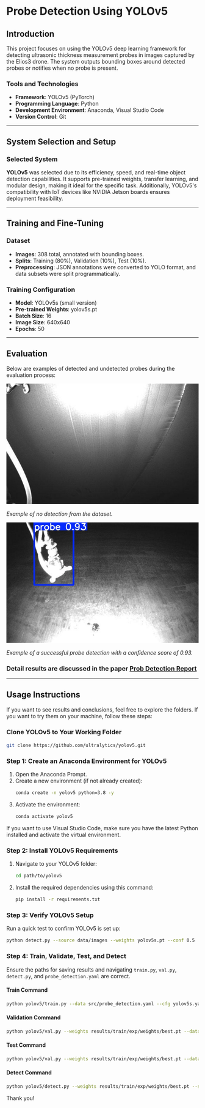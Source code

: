 # Probe Detection Using YOLOv5

## Introduction

This project focuses on using the YOLOv5 deep learning framework for detecting ultrasonic thickness measurement probes in images captured by the Elios3 drone. The system outputs bounding boxes around detected probes or notifies when no probe is present.

### Tools and Technologies

- **Framework**: YOLOv5 (PyTorch)
- **Programming Language**: Python
- **Development Environment**: Anaconda, Visual Studio Code
- **Version Control**: Git

---

## System Selection and Setup

### Selected System

**YOLOv5** was selected due to its efficiency, speed, and real-time object detection capabilities. It supports pre-trained weights, transfer learning, and modular design, making it ideal for the specific task. Additionally, YOLOv5's compatibility with IoT devices like NVIDIA Jetson boards ensures deployment feasibility.

---

## Training and Fine-Tuning

### Dataset

- **Images**: 308 total, annotated with bounding boxes.
- **Splits**: Training (80%), Validation (10%), Test (10%).
- **Preprocessing**: JSON annotations were converted to YOLO format, and data subsets were split programmatically.

### Training Configuration

- **Model**: YOLOv5s (small version)
- **Pre-trained Weights**: yolov5s.pt
- **Batch Size**: 16
- **Image Size**: 640x640
- **Epochs**: 50

---

## Evaluation



Below are examples of detected and undetected probes during the evaluation process:

![No Detection](https://github.com/Melaku-Y/Probe-Detection-Using-Deep-Learning/blob/main/results/detect/exp_detect/EL300858804493_00193_048_1flight_1500_0.jpg)

*Example of no detection from the dataset.*

![Detection](https://github.com/Melaku-Y/Probe-Detection-Using-Deep-Learning/blob/main/results/detect/exp_detect/E300PREMP00002_00725_216_1flight_1500_2.jpg)

*Example of a successful probe detection with a confidence score of 0.93.*

### Detail results are discussed in the paper [Prob Detection Report](https://github.com/Melaku-Y/Probe-Detection-Using-Deep-Learning/blob/main/Prob%20Detection%20Report.pdf)


---

## Usage Instructions

If you want to see results and conclusions, feel free to explore the folders. If you want to try them on your machine, follow these steps:

### Clone YOLOv5 to Your Working Folder

```bash
git clone https://github.com/ultralytics/yolov5.git
```

### Step 1: Create an Anaconda Environment for YOLOv5

1. Open the Anaconda Prompt.
2. Create a new environment (if not already created):
   ```bash
   conda create -n yolov5 python=3.8 -y
   ```
3. Activate the environment:
   ```bash
   conda activate yolov5
   ```

If you want to use Visual Studio Code, make sure you have the latest Python installed and activate the virtual environment.

### Step 2: Install YOLOv5 Requirements

1. Navigate to your YOLOv5 folder:
   ```bash
   cd path/to/yolov5
   ```
2. Install the required dependencies using this command:
   ```bash
   pip install -r requirements.txt
   ```

### Step 3: Verify YOLOv5 Setup

Run a quick test to confirm YOLOv5 is set up:

```bash
python detect.py --source data/images --weights yolov5s.pt --conf 0.5
```

### Step 4: Train, Validate, Test, and Detect

Ensure the paths for saving results and navigating `train.py`, `val.py`, `detect.py`, and `probe_detection.yaml` are correct.

#### Train Command

```bash
python yolov5/train.py --data src/probe_detection.yaml --cfg yolov5s.yaml --weights yolov5s.pt --epochs 50 --batch-size 16 --project results/train --name exp
```

#### Validation Command

```bash
python yolov5/val.py --weights results/train/exp/weights/best.pt --data src/probe_detection.yaml --batch-size 16 --imgsz 640 --project results/val --name exp_val --save-txt --save-conf
```

#### Test Command

```bash
python yolov5/val.py --weights results/train/exp/weights/best.pt --data src/probe_detection.yaml --task test --batch-size 16 --imgsz 640 --project results/test --name exp_test --save-txt --save-conf
```

#### Detect Command

```bash
python yolov5/detect.py --weights results/train/exp/weights/best.pt --source data/splits/images/test --save-crop --project results/test --name exp_detect
```

Thank you!

